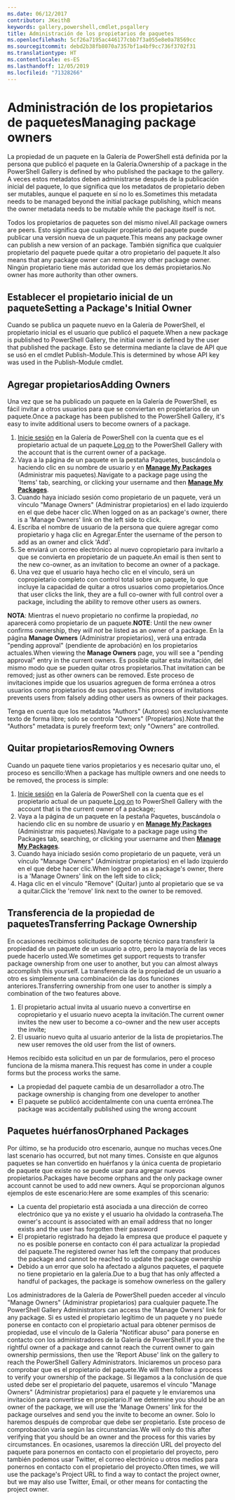 ```yaml
---
ms.date: 06/12/2017
contributor: JKeithB
keywords: gallery,powershell,cmdlet,psgallery
title: Administración de los propietarios de paquetes
ms.openlocfilehash: 5cf26a7195ac446177cbb7f3a055e8e0a78569cc
ms.sourcegitcommit: debd2b38fb8070a7357bf1a4bf9cc736f3702f31
ms.translationtype: HT
ms.contentlocale: es-ES
ms.lasthandoff: 12/05/2019
ms.locfileid: "71328266"
---
```

# <a name="managing-package-owners"></a><span data-ttu-id="71fcf-103">Administración de los propietarios de paquetes</span><span class="sxs-lookup"><span data-stu-id="71fcf-103">Managing package owners</span></span>

<span data-ttu-id="71fcf-104">La propiedad de un paquete en la Galería de PowerShell está definida por la persona que publicó el paquete en la Galería.</span><span class="sxs-lookup"><span data-stu-id="71fcf-104">Ownership of a package in the PowerShell Gallery is defined by who published the package to the gallery.</span></span>
<span data-ttu-id="71fcf-105">A veces estos metadatos deben administrarse después de la publicación inicial del paquete, lo que significa que los metadatos de propietario deben ser mutables, aunque el paquete en sí no lo es.</span><span class="sxs-lookup"><span data-stu-id="71fcf-105">Sometimes this metadata needs to be managed beyond the initial package publishing, which means the owner metadata needs to be mutable while the package itself is not.</span></span>

<span data-ttu-id="71fcf-106">Todos los propietarios de paquetes son del mismo nivel.</span><span class="sxs-lookup"><span data-stu-id="71fcf-106">All package owners are peers.</span></span>
<span data-ttu-id="71fcf-107">Esto significa que cualquier propietario del paquete puede publicar una versión nueva de un paquete.</span><span class="sxs-lookup"><span data-stu-id="71fcf-107">This means any package owner can publish a new version of an package.</span></span> <span data-ttu-id="71fcf-108">También significa que cualquier propietario del paquete puede quitar a otro propietario del paquete.</span><span class="sxs-lookup"><span data-stu-id="71fcf-108">It also means that any package owner can remove any other package owner.</span></span>
<span data-ttu-id="71fcf-109">Ningún propietario tiene más autoridad que los demás propietarios.</span><span class="sxs-lookup"><span data-stu-id="71fcf-109">No owner has more authority than other owners.</span></span>

## <a name="setting-a-packages-initial-owner"></a><span data-ttu-id="71fcf-110">Establecer el propietario inicial de un paquete</span><span class="sxs-lookup"><span data-stu-id="71fcf-110">Setting a Package's Initial Owner</span></span>

<span data-ttu-id="71fcf-111">Cuando se publica un paquete nuevo en la Galería de PowerShell, el propietario inicial es el usuario que publicó el paquete.</span><span class="sxs-lookup"><span data-stu-id="71fcf-111">When a new package is published to PowerShell Gallery, the initial owner is defined by the user that published the package.</span></span> <span data-ttu-id="71fcf-112">Esto se determina mediante la clave de API que se usó en el cmdlet Publish-Module.</span><span class="sxs-lookup"><span data-stu-id="71fcf-112">This is determined by whose API key was used in the Publish-Module cmdlet.</span></span>

## <a name="adding-owners"></a><span data-ttu-id="71fcf-113">Agregar propietarios</span><span class="sxs-lookup"><span data-stu-id="71fcf-113">Adding Owners</span></span>

<span data-ttu-id="71fcf-114">Una vez que se ha publicado un paquete en la Galería de PowerShell, es fácil invitar a otros usuarios para que se conviertan en propietarios de un paquete.</span><span class="sxs-lookup"><span data-stu-id="71fcf-114">Once a package has been published to the PowerShell Gallery, it's easy to invite additional users to become owners of a package.</span></span>

1. <span data-ttu-id="71fcf-115">[Inicie sesión](https://powershellgallery.com/users/account/LogOn) en la Galería de PowerShell con la cuenta que es el propietario actual de un paquete.</span><span class="sxs-lookup"><span data-stu-id="71fcf-115">[Log on](https://powershellgallery.com/users/account/LogOn) to the PowerShell Gallery with the account that is the current owner of a package.</span></span>
2. <span data-ttu-id="71fcf-116">Vaya a la página de un paquete en la pestaña Paquetes, buscándola o haciendo clic en su nombre de usuario y en [**Manage My Packages**](https://www.powershellgallery.com/account/Packages) (Administrar mis paquetes).</span><span class="sxs-lookup"><span data-stu-id="71fcf-116">Navigate to a package page using the 'Items' tab, searching, or clicking your username and then [**Manage My Packages**](https://www.powershellgallery.com/account/Packages).</span></span>
3. <span data-ttu-id="71fcf-117">Cuando haya iniciado sesión como propietario de un paquete, verá un vínculo "Manage Owners" (Administrar propietarios) en el lado izquierdo en el que debe hacer clic.</span><span class="sxs-lookup"><span data-stu-id="71fcf-117">When logged on as an package's owner, there is a 'Manage Owners' link on the left side to click.</span></span>
4. <span data-ttu-id="71fcf-118">Escriba el nombre de usuario de la persona que quiere agregar como propietario y haga clic en Agregar.</span><span class="sxs-lookup"><span data-stu-id="71fcf-118">Enter the username of the person to add as an owner and click 'Add'.</span></span>
5. <span data-ttu-id="71fcf-119">Se enviará un correo electrónico al nuevo copropietario para invitarlo a que se convierta en propietario de un paquete.</span><span class="sxs-lookup"><span data-stu-id="71fcf-119">An email is then sent to the new co-owner, as an invitation to become an owner of a package.</span></span>
6. <span data-ttu-id="71fcf-120">Una vez que el usuario haya hecho clic en el vínculo, será un copropietario completo con control total sobre un paquete, lo que incluye la capacidad de quitar a otros usuarios como propietarios.</span><span class="sxs-lookup"><span data-stu-id="71fcf-120">Once that user clicks the link, they are a full co-owner with full control over a package, including the ability to remove other users as owners.</span></span>

<span data-ttu-id="71fcf-121">**NOTA**: Mientras el nuevo propietario no confirme la propiedad, *no* aparecerá como propietario de un paquete.</span><span class="sxs-lookup"><span data-stu-id="71fcf-121">**NOTE**: Until the new owner confirms ownership, they *will not* be listed as an owner of a package.</span></span>
<span data-ttu-id="71fcf-122">En la página **Manage Owners** (Administrar propietarios), verá una entrada "pending approval" (pendiente de aprobación) en los propietarios actuales.</span><span class="sxs-lookup"><span data-stu-id="71fcf-122">When viewing the **Manage Owners** page, you will see a "pending approval" entry in the current owners.</span></span>
<span data-ttu-id="71fcf-123">Es posible quitar esta invitación, del mismo modo que se pueden quitar otros propietarios.</span><span class="sxs-lookup"><span data-stu-id="71fcf-123">That invitation can be removed; just as other owners can be removed.</span></span>
<span data-ttu-id="71fcf-124">Este proceso de invitaciones impide que los usuarios agreguen de forma errónea a otros usuarios como propietarios de sus paquetes.</span><span class="sxs-lookup"><span data-stu-id="71fcf-124">This process of invitations prevents users from falsely adding other users as owners of their packages.</span></span>

<span data-ttu-id="71fcf-125">Tenga en cuenta que los metadatos "Authors" (Autores) son exclusivamente texto de forma libre; solo se controla "Owners" (Propietarios).</span><span class="sxs-lookup"><span data-stu-id="71fcf-125">Note that the "Authors" metadata is purely freeform text; only "Owners" are controlled.</span></span>


## <a name="removing-owners"></a><span data-ttu-id="71fcf-126">Quitar propietarios</span><span class="sxs-lookup"><span data-stu-id="71fcf-126">Removing Owners</span></span>

<span data-ttu-id="71fcf-127">Cuando un paquete tiene varios propietarios y es necesario quitar uno, el proceso es sencillo:</span><span class="sxs-lookup"><span data-stu-id="71fcf-127">When a package has multiple owners and one needs to be removed, the process is simple:</span></span>

1. <span data-ttu-id="71fcf-128">[Inicie sesión](https://powershellgallery.com/users/account/LogOn) en la Galería de PowerShell con la cuenta que es el propietario actual de un paquete.</span><span class="sxs-lookup"><span data-stu-id="71fcf-128">[Log on](https://powershellgallery.com/users/account/LogOn) to PowerShell Gallery with the account that is the current owner of a package;</span></span>
2. <span data-ttu-id="71fcf-129">Vaya a la página de un paquete en la pestaña Paquetes, buscándola o haciendo clic en su nombre de usuario y en [**Manage My Packages**](https://www.powershellgallery.com/account/Packages) (Administrar mis paquetes).</span><span class="sxs-lookup"><span data-stu-id="71fcf-129">Navigate to a package page using the Packages tab, searching, or clicking your username and then [**Manage My Packages**](https://www.powershellgallery.com/account/Packages).</span></span>
3. <span data-ttu-id="71fcf-130">Cuando haya iniciado sesión como propietario de un paquete, verá un vínculo "Manage Owners" (Administrar propietarios) en el lado izquierdo en el que debe hacer clic.</span><span class="sxs-lookup"><span data-stu-id="71fcf-130">When logged on as a package's owner, there is a 'Manage Owners' link on the left side to click;</span></span>
4. <span data-ttu-id="71fcf-131">Haga clic en el vínculo "Remove" (Quitar) junto al propietario que se va a quitar.</span><span class="sxs-lookup"><span data-stu-id="71fcf-131">Click the 'remove' link next to the owner to be removed.</span></span>



## <a name="transferring-package-ownership"></a><span data-ttu-id="71fcf-132">Transferencia de la propiedad de paquetes</span><span class="sxs-lookup"><span data-stu-id="71fcf-132">Transferring Package Ownership</span></span>

<span data-ttu-id="71fcf-133">En ocasiones recibimos solicitudes de soporte técnico para transferir la propiedad de un paquete de un usuario a otro, pero la mayoría de las veces puede hacerlo usted.</span><span class="sxs-lookup"><span data-stu-id="71fcf-133">We sometimes get support requests to transfer package ownership from one user to another, but you can almost always accomplish this yourself.</span></span>
<span data-ttu-id="71fcf-134">La transferencia de la propiedad de un usuario a otro es simplemente una combinación de las dos funciones anteriores.</span><span class="sxs-lookup"><span data-stu-id="71fcf-134">Transferring ownership from one user to another is simply a combination of the two features above.</span></span>

1. <span data-ttu-id="71fcf-135">El propietario actual invita al usuario nuevo a convertirse en copropietario y el usuario nuevo acepta la invitación.</span><span class="sxs-lookup"><span data-stu-id="71fcf-135">The current owner invites the new user to become a co-owner and the new user accepts the invite;</span></span>
2. <span data-ttu-id="71fcf-136">El usuario nuevo quita al usuario anterior de la lista de propietarios.</span><span class="sxs-lookup"><span data-stu-id="71fcf-136">The new user removes the old user from the list of owners.</span></span>

<span data-ttu-id="71fcf-137">Hemos recibido esta solicitud en un par de formularios, pero el proceso funciona de la misma manera.</span><span class="sxs-lookup"><span data-stu-id="71fcf-137">This request has come in under a couple forms but the process works the same.</span></span>

- <span data-ttu-id="71fcf-138">La propiedad del paquete cambia de un desarrollador a otro.</span><span class="sxs-lookup"><span data-stu-id="71fcf-138">The package ownership is changing from one developer to another</span></span>
- <span data-ttu-id="71fcf-139">El paquete se publicó accidentalmente con una cuenta errónea.</span><span class="sxs-lookup"><span data-stu-id="71fcf-139">The package was accidentally published using the wrong account</span></span>


## <a name="orphaned-packages"></a><span data-ttu-id="71fcf-140">Paquetes huérfanos</span><span class="sxs-lookup"><span data-stu-id="71fcf-140">Orphaned Packages</span></span>

<span data-ttu-id="71fcf-141">Por último, se ha producido otro escenario, aunque no muchas veces.</span><span class="sxs-lookup"><span data-stu-id="71fcf-141">One last scenario has occurred, but not many times.</span></span>
<span data-ttu-id="71fcf-142">Consiste en que algunos paquetes se han convertido en huérfanos y la única cuenta de propietario de paquete que existe no se puede usar para agregar nuevos propietarios.</span><span class="sxs-lookup"><span data-stu-id="71fcf-142">Packages have become orphans and the only package owner account cannot be used to add new owners.</span></span>
<span data-ttu-id="71fcf-143">Aquí se proporcionan algunos ejemplos de este escenario:</span><span class="sxs-lookup"><span data-stu-id="71fcf-143">Here are some examples of this scenario:</span></span>

- <span data-ttu-id="71fcf-144">La cuenta del propietario está asociada a una dirección de correo electrónico que ya no existe y el usuario ha olvidado la contraseña.</span><span class="sxs-lookup"><span data-stu-id="71fcf-144">The owner's account is associated with an email address that no longer exists and the user has forgotten their password</span></span>
- <span data-ttu-id="71fcf-145">El propietario registrado ha dejado la empresa que produce el paquete y no es posible ponerse en contacto con él para actualizar la propiedad del paquete.</span><span class="sxs-lookup"><span data-stu-id="71fcf-145">The registered owner has left the company that produces the package and cannot be reached to update the package ownership</span></span>
- <span data-ttu-id="71fcf-146">Debido a un error que solo ha afectado a algunos paquetes, el paquete no tiene propietario en la galería.</span><span class="sxs-lookup"><span data-stu-id="71fcf-146">Due to a bug that has only affected a handful of packages, the package is somehow ownerless on the gallery</span></span>

<span data-ttu-id="71fcf-147">Los administradores de la Galería de PowerShell pueden acceder al vínculo "Manage Owners" (Administrar propietarios) para cualquier paquete.</span><span class="sxs-lookup"><span data-stu-id="71fcf-147">The PowerShell Gallery Administrators can access the 'Manage Owners' link for any package.</span></span>
<span data-ttu-id="71fcf-148">Si es usted el propietario legítimo de un paquete y no puede ponerse en contacto con el propietario actual para obtener permisos de propiedad, use el vínculo de la Galería "Notificar abuso" para ponerse en contacto con los administradores de la Galería de PowerShell.</span><span class="sxs-lookup"><span data-stu-id="71fcf-148">If you are the rightful owner of a package and cannot reach the current owner to gain ownership permissions, then use the 'Report Abuse' link on the gallery to reach the PowerShell Gallery Administrators.</span></span>
<span data-ttu-id="71fcf-149">Iniciaremos un proceso para comprobar que es el propietario del paquete.</span><span class="sxs-lookup"><span data-stu-id="71fcf-149">We will then follow a process to verify your ownership of the package.</span></span>
<span data-ttu-id="71fcf-150">Si llegamos a la conclusión de que usted debe ser el propietario del paquete, usaremos el vínculo "Manage Owners" (Administrar propietarios) para el paquete y le enviaremos una invitación para convertirse en propietario.</span><span class="sxs-lookup"><span data-stu-id="71fcf-150">If we determine you should be an owner of the package, we will use the 'Manage Owners' link for the package ourselves and send you the invite to become an owner.</span></span>
<span data-ttu-id="71fcf-151">Solo lo haremos después de comprobar que debe ser propietario. Este proceso de comprobación varía según las circunstancias.</span><span class="sxs-lookup"><span data-stu-id="71fcf-151">We will only do this after verifying that you should be an owner and the process for this varies by circumstances.</span></span>
<span data-ttu-id="71fcf-152">En ocasiones, usaremos la dirección URL del proyecto del paquete para ponernos en contacto con el propietario del proyecto, pero también podemos usar Twitter, el correo electrónico u otros medios para ponernos en contacto con el propietario del proyecto.</span><span class="sxs-lookup"><span data-stu-id="71fcf-152">Often times, we will use the package's Project URL to find a way to contact the project owner, but we may also use Twitter, Email, or other means for contacting the project owner.</span></span>
